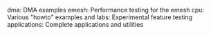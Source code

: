 dma:          DMA examples
emesh:        Performance testing for the emesh
cpu:          Various "howto" examples and 
labs:         Experimental feature testing
applications: Complete applications and utilities





